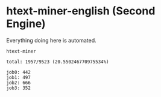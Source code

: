# htext-miner-english (Second Engine)

Everything doing here is automated.

```
htext-miner

total: 1957/9523 (20.550246770975534%)

job0: 442
job1: 497
job2: 666
job3: 352
```